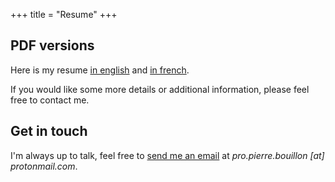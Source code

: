 +++
title = "Resume"
+++

## PDF versions

Here is my resume [in english](/en-resume.pdf) and [in french](/fr-resume.pdf).

If you would like some more details or additional information,
please feel free to contact me.

## Get in touch

I'm always up to talk, feel free to
[send me an email](mailto:pro.pierre.bouillon@protonmail.com)
at _pro.pierre.bouillon [at] protonmail.com_.
